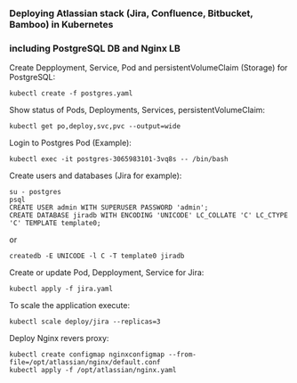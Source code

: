 ### Deploying Atlassian stack (Jira, Confluence, Bitbucket, Bamboo) in Kubernetes 
### including PostgreSQL DB and Nginx LB

Create Depployment, Service, Pod and persistentVolumeClaim (Storage) for PostgreSQL:
```
kubectl create -f postgres.yaml
```
Show status of Pods, Deployments, Services, persistentVolumeClaim:
```
kubectl get po,deploy,svc,pvc --output=wide
```
Login to Postgres Pod (Example):
```
kubectl exec -it postgres-3065983101-3vq8s -- /bin/bash
```
Create users and databases (Jira for example):
```
su - postgres
psql
CREATE USER admin WITH SUPERUSER PASSWORD 'admin';
CREATE DATABASE jiradb WITH ENCODING 'UNICODE' LC_COLLATE 'C' LC_CTYPE 'C' TEMPLATE template0;
```
or
```
createdb -E UNICODE -l C -T template0 jiradb
```
Create or update  Pod, Depployment, Service for Jira:
```
kubectl apply -f jira.yaml
```
To scale the application execute:
```
kubectl scale deploy/jira --replicas=3
```
Deploy Nginx revers proxy:
```
kubectl create configmap nginxconfigmap --from-file=/opt/atlassian/nginx/default.conf
kubectl apply -f /opt/atlassian/nginx.yaml
```
